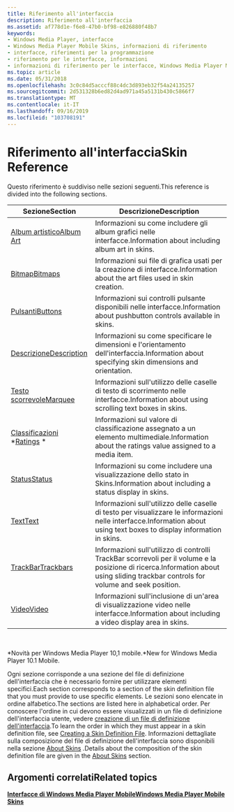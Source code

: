 ```yaml
---
title: Riferimento all'interfaccia
description: Riferimento all'interfaccia
ms.assetid: af778d1e-f6e8-47b0-bf98-e826880f48b7
keywords:
- Windows Media Player, interfacce
- Windows Media Player Mobile Skins, informazioni di riferimento
- interfacce, riferimenti per la programmazione
- riferimento per le interfacce, informazioni
- informazioni di riferimento per le interfacce, Windows Media Player Mobile
ms.topic: article
ms.date: 05/31/2018
ms.openlocfilehash: 3c0c84d5acccf88c4dc3d893eb32f54a24135257
ms.sourcegitcommit: 2d531328b6ed82d4ad971a45a5131b430c5866f7
ms.translationtype: MT
ms.contentlocale: it-IT
ms.lasthandoff: 09/16/2019
ms.locfileid: "103708191"
---
```

# <a name="skin-reference"></a><span data-ttu-id="aed32-108">Riferimento all'interfaccia</span><span class="sxs-lookup"><span data-stu-id="aed32-108">Skin Reference</span></span>

<span data-ttu-id="aed32-109">Questo riferimento è suddiviso nelle sezioni seguenti.</span><span class="sxs-lookup"><span data-stu-id="aed32-109">This reference is divided into the following sections.</span></span>



| <span data-ttu-id="aed32-110">Sezione</span><span class="sxs-lookup"><span data-stu-id="aed32-110">Section</span></span>                        | <span data-ttu-id="aed32-111">Descrizione</span><span class="sxs-lookup"><span data-stu-id="aed32-111">Description</span></span>                                                                     |
|--------------------------------|---------------------------------------------------------------------------------|
| [<span data-ttu-id="aed32-112">Album artistico</span><span class="sxs-lookup"><span data-stu-id="aed32-112">Album Art</span></span>](album-art.md)     | <span data-ttu-id="aed32-113">Informazioni su come includere gli album grafici nelle interfacce.</span><span class="sxs-lookup"><span data-stu-id="aed32-113">Information about including album art in skins.</span></span>                                 |
| [<span data-ttu-id="aed32-114">Bitmap</span><span class="sxs-lookup"><span data-stu-id="aed32-114">Bitmaps</span></span>](bitmaps.md)         | <span data-ttu-id="aed32-115">Informazioni sui file di grafica usati per la creazione di interfacce.</span><span class="sxs-lookup"><span data-stu-id="aed32-115">Information about the art files used in skin creation.</span></span>                          |
| [<span data-ttu-id="aed32-116">Pulsanti</span><span class="sxs-lookup"><span data-stu-id="aed32-116">Buttons</span></span>](buttons.md)         | <span data-ttu-id="aed32-117">Informazioni sui controlli pulsante disponibili nelle interfacce.</span><span class="sxs-lookup"><span data-stu-id="aed32-117">Information about pushbutton controls available in skins.</span></span>                       |
| [<span data-ttu-id="aed32-118">Descrizione</span><span class="sxs-lookup"><span data-stu-id="aed32-118">Description</span></span>](description.md) | <span data-ttu-id="aed32-119">Informazioni su come specificare le dimensioni e l'orientamento dell'interfaccia.</span><span class="sxs-lookup"><span data-stu-id="aed32-119">Information about specifying skin dimensions and orientation.</span></span>                   |
| [<span data-ttu-id="aed32-120">Testo scorrevole</span><span class="sxs-lookup"><span data-stu-id="aed32-120">Marquee</span></span>](marquee.md)         | <span data-ttu-id="aed32-121">Informazioni sull'utilizzo delle caselle di testo di scorrimento nelle interfacce.</span><span class="sxs-lookup"><span data-stu-id="aed32-121">Information about using scrolling text boxes in skins.</span></span>                          |
| <span data-ttu-id="aed32-122">[Classificazioni](ratings.md) \*</span><span class="sxs-lookup"><span data-stu-id="aed32-122">[Ratings](ratings.md) \*</span></span>      | <span data-ttu-id="aed32-123">Informazioni sul valore di classificazione assegnato a un elemento multimediale.</span><span class="sxs-lookup"><span data-stu-id="aed32-123">Information about the ratings value assigned to a media item.</span></span>                   |
| [<span data-ttu-id="aed32-124">Status</span><span class="sxs-lookup"><span data-stu-id="aed32-124">Status</span></span>](status.md)           | <span data-ttu-id="aed32-125">Informazioni su come includere una visualizzazione dello stato in Skins.</span><span class="sxs-lookup"><span data-stu-id="aed32-125">Information about including a status display in skins.</span></span>                          |
| [<span data-ttu-id="aed32-126">Text</span><span class="sxs-lookup"><span data-stu-id="aed32-126">Text</span></span>](text.md)               | <span data-ttu-id="aed32-127">Informazioni sull'utilizzo delle caselle di testo per visualizzare le informazioni nelle interfacce.</span><span class="sxs-lookup"><span data-stu-id="aed32-127">Information about using text boxes to display information in skins.</span></span>             |
| [<span data-ttu-id="aed32-128">TrackBar</span><span class="sxs-lookup"><span data-stu-id="aed32-128">Trackbars</span></span>](trackbars.md)     | <span data-ttu-id="aed32-129">Informazioni sull'utilizzo di controlli TrackBar scorrevoli per il volume e la posizione di ricerca.</span><span class="sxs-lookup"><span data-stu-id="aed32-129">Information about using sliding trackbar controls for volume and seek position.</span></span> |
| [<span data-ttu-id="aed32-130">Video</span><span class="sxs-lookup"><span data-stu-id="aed32-130">Video</span></span>](video.md)             | <span data-ttu-id="aed32-131">Informazioni sull'inclusione di un'area di visualizzazione video nelle interfacce.</span><span class="sxs-lookup"><span data-stu-id="aed32-131">Information about including a video display area in skins.</span></span>                      |



 

<span data-ttu-id="aed32-132">\*Novità per Windows Media Player 10,1 mobile.</span><span class="sxs-lookup"><span data-stu-id="aed32-132">\*New for Windows Media Player 10.1 Mobile.</span></span>

<span data-ttu-id="aed32-133">Ogni sezione corrisponde a una sezione del file di definizione dell'interfaccia che è necessario fornire per utilizzare elementi specifici.</span><span class="sxs-lookup"><span data-stu-id="aed32-133">Each section corresponds to a section of the skin definition file that you must provide to use specific elements.</span></span> <span data-ttu-id="aed32-134">Le sezioni sono elencate in ordine alfabetico.</span><span class="sxs-lookup"><span data-stu-id="aed32-134">The sections are listed here in alphabetical order.</span></span> <span data-ttu-id="aed32-135">Per conoscere l'ordine in cui devono essere visualizzati in un file di definizione dell'interfaccia utente, vedere [creazione di un file di definizione dell'interfaccia](creating-a-skin-definition-file.md).</span><span class="sxs-lookup"><span data-stu-id="aed32-135">To learn the order in which they must appear in a skin definition file, see [Creating a Skin Definition File](creating-a-skin-definition-file.md).</span></span> <span data-ttu-id="aed32-136">Informazioni dettagliate sulla composizione del file di definizione dell'interfaccia sono disponibili nella sezione [About Skins](about-skins-mobile.md) .</span><span class="sxs-lookup"><span data-stu-id="aed32-136">Details about the composition of the skin definition file are given in the [About Skins](about-skins-mobile.md) section.</span></span>

## <a name="related-topics"></a><span data-ttu-id="aed32-137">Argomenti correlati</span><span class="sxs-lookup"><span data-stu-id="aed32-137">Related topics</span></span>

<dl> <dt>

[<span data-ttu-id="aed32-138">**Interfacce di Windows Media Player Mobile**</span><span class="sxs-lookup"><span data-stu-id="aed32-138">**Windows Media Player Mobile Skins**</span></span>](windows-media-player-mobile-skins.md)
</dt> </dl>

 

 




